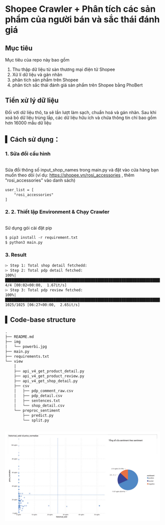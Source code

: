 # Shopee Crawler + Phân tích các sản phẩm của người bán và sắc thái đánh giá

## Mục tiêu 
Mục tiêu của repo này bao gồm  
1. Thu thập dữ liệu từ sàn thương mại điện tử Shopee 
2. Xử lí dữ liệu và gán nhãn
3. phân tích sản phẩm trên Shopee 
4. phân tích sắc thái đánh giá sản phẩm trên Shopee bằng PhoBert 

## Tiền xử lý dữ liệu

Đối với dữ liệu thô, ta sẽ lần lượt làm sạch, chuẩn hoá và gán nhãn. Sau khi xoá bỏ dữ liệu trùng lắp, các dữ liệu hữu ích và chứa thông tin chỉ bao gồm hơn 16000 mẫu dữ liệu

## ▍Cách sử dụng：

### 1. Sửa đổi cấu hình
<br> Sửa đổi thông số input_shop_names trong main.py và đặt vào cửa hàng bạn muốn theo dõi (ví dụ: https://shopee.vn/rosi_accessories , thêm "rosi_accessories" vào danh sách)
```
user_list = [
    "rosi_accessories"
]
```

### 2. 2. Thiết lập Environment & Chạy Crawler
    
<br>Sử dụng gói cài đặt pip
```
$ pip3 install -r requirement.txt
$ python3 main.py
```

### 3. Result
```
⌲ Step 1: Total shop detail fetchedd:
⌲ Step 2: Total pdp detail fetched:
100%|█████████████████████████████████████████████████████████████████████████████████████████████████████████████████| 4/4 [00:02<00:00,  1.67it/s]
⌲ Step 3: Total pdp review fetched:
100%|███████████████████████████████████████████████████████████████████████████████████████████████████████████| 1025/1025 [06:27<00:00,  2.65it/s]

```


## ▍Code-base structure

```
.
├── README.md
├── img
│   └── powerbi.jpg
├── main.py
├── requirements.txt
└── view
    │
    ├── api_v4_get_product_detail.py
    ├── api_v4_get_product_review.py
    ├── api_v4_get_shop_detail.py
    ├── csv
    │   ├── pdp_comment_raw.csv
    │   ├── pdp_detail.csv
    │   ├── sentences.txt
    │   └── shop_detail.csv
    └── preproc_sentiment
        ├── predict.py
        └── split.py
        
```

<img src="img/powerbi.jpg">
